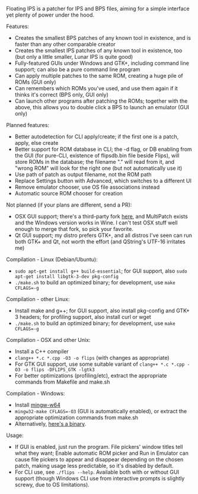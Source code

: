 Floating IPS is a patcher for IPS and BPS files, aiming for a simple interface yet plenty of power under the hood.

Features:
- Creates the smallest BPS patches of any known tool in existence, and is faster than any other comparable creator
- Creates the smallest IPS patches of any known tool in existence, too (but only a little smaller, Lunar IPS is quite good)
- Fully-featured GUIs under Windows and GTK+, including command line support; can also be a pure command line program
- Can apply multiple patches to the same ROM, creating a huge pile of ROMs (GUI only)
- Can remembers which ROMs you've used, and use them again if it thinks it's correct (BPS only, GUI only)
- Can launch other programs after patching the ROMs; together with the above, this allows you to double click a BPS to launch an emulator (GUI only)

Planned features:
- Better autodetection for CLI apply/create; if the first one is a patch, apply, else create
- Better support for ROM database in CLI; the -d flag, or DB enabling from the GUI (for pure-CLI, existence of flipsdb.bin file beside Flips), will store ROMs in the database; the filename "." will read from it, and "wrong ROM" will look for the right one (but not automatically use it)
- Use path of patch as output filename, not the ROM path
- Replace Settings button with Advanced, which switches to a different UI
- Remove emulator chooser, use OS file associations instead
- Automatic source ROM chooser for creation

Not planned (if your plans are different, send a PR):
- OSX GUI support; there's a third-party fork [here](https://github.com/covarianttensor/QtFloatingIPS), and MultiPatch exists and the Windows version works in Wine. I can't test OSX stuff well enough to merge that fork, so pick your favorite.
- Qt GUI support; my distro prefers GTK+, and all distros I've seen can run both GTK+ and Qt, not worth the effort (and QString's UTF-16 irritates me)

Compilation - Linux (Debian/Ubuntu):
- `sudo apt-get install g++ build-essential`; for GUI support, also `sudo apt-get install libgtk-3-dev pkg-config`
- `./make.sh` to build an optimized binary; for development, use `make CFLAGS=-g`

Compilation - other Linux:
- Install make and g++; for GUI support, also install pkg-config and GTK+ 3 headers; for profiling support, also install curl or wget
- `./make.sh` to build an optimized binary; for development, use `make CFLAGS=-g`

Compilation - OSX and other Unix:
- Install a C++ compiler
- `clang++ *.c *.cpp -O3 -o flips` (with changes as appropriate)
- For GTK GUI support, use some suitable variant of `clang++ *.c *.cpp -O3 -o flips -DFLIPS_GTK -lgtk3`
- For better optimizations (profiling/etc), extract the appropriate commands from Makefile and make.sh

Compilation - Windows:
- Install [mingw-w64](https://sourceforge.net/projects/mingw-w64/files/Toolchains%20targetting%20Win64/Personal%20Builds/mingw-builds/7.2.0/threads-win32/seh/)
- `mingw32-make CFLAGS=-O3` (GUI is automatically enabled), or extract the appropriate optimization commands from make.sh
- Alternatively, [here's a binary](https://www.smwcentral.net/?p=section&a=details&id=11474).

Usage:
- If GUI is enabled, just run the program. File pickers' window titles tell what they want; Enable automatic ROM picker and Run in Emulator can cause file pickers to appear and disappear depending on the chosen patch, making usage less predictable, so it's disabled by default.
- For CLI use, see `./flips --help`. Available both with or without GUI support (though Windows CLI use from interactive prompts is slightly screwy, due to OS limitations).
